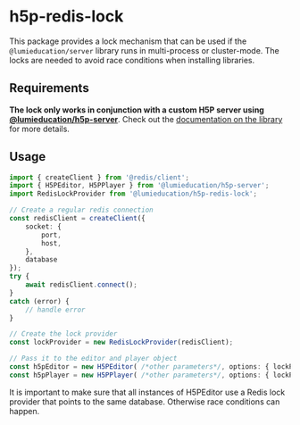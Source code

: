 # h5p-redis-lock

This package provides a lock mechanism that can be used if the
`@lumieducation/server` library runs in multi-process or cluster-mode. The locks
are needed to avoid race conditions when installing libraries.

## Requirements

**The lock only works in conjunction with a custom H5P server using
[@lumieducation/h5p-server](https://www.npmjs.com/package/@lumieducation/h5p-server)**.
Check out the [documentation on the library](https://docs.lumi.education) for
more details.

## Usage

```ts
import { createClient } from '@redis/client';
import { H5PEditor, H5PPlayer } from '@lumieducation/h5p-server';
import RedisLockProvider from '@lumieducation/h5p-redis-lock';

// Create a regular redis connection
const redisClient = createClient({
    socket: {
        port,
        host,
    },
    database
});
try {
    await redisClient.connect();
}
catch (error) {
    // handle error
}

// Create the lock provider
const lockProvider = new RedisLockProvider(redisClient);

// Pass it to the editor and player object
const h5pEditor = new H5PEditor( /*other parameters*/, options: { lockProvider } );
const h5pPlayer = new H5PPlayer( /*other parameters*/, options: { lockProvider } );
```

It is important to make sure that all instances of H5PEditor use a Redis lock
provider that points to the same database. Otherwise race conditions can happen.